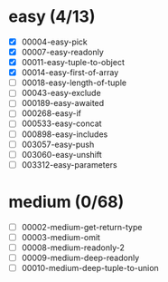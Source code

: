 # easy (4/13)
- [x] 00004-easy-pick
- [x] 00007-easy-readonly
- [x] 00011-easy-tuple-to-object
- [x] 00014-easy-first-of-array
- [ ] 00018-easy-length-of-tuple
- [ ] 00043-easy-exclude
- [ ] 000189-easy-awaited
- [ ] 000268-easy-if
- [ ] 000533-easy-concat
- [ ] 000898-easy-includes
- [ ] 003057-easy-push
- [ ] 003060-easy-unshift
- [ ] 003312-easy-parameters  

# medium (0/68)
- [ ] 00002-medium-get-return-type
- [ ] 00003-medium-omit
- [ ] 00008-medium-readonly-2
- [ ] 00009-medium-deep-readonly
- [ ] 00010-medium-deep-tuple-to-union
